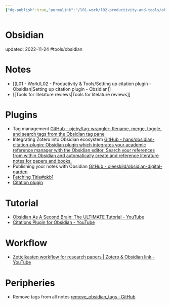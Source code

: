 ```yaml
---
{"dg-publish":true,"permalink":"/l01-work/l02-productivity-and-tools/obsidian-note-taking-app/","dgPassFrontmatter":true}
---
```



# Obsidian
updated: 2022-11-24
#tools/obsidian


# Notes
- [[L01 - Work/L02 - Productivity & Tools/Setting up citation plugin - Obsidian\|Setting up citation plugin - Obsidian]]
- [[Tools for litelature reviews\|Tools for litelature reviews]]

# Plugins
- Tag management [GitHub - pjeby/tag-wrangler: Rename, merge, toggle, and search tags from the Obsidian tag pane](https://github.com/pjeby/tag-wrangler)
- Integrating Zotero into Obsidian ecosystem [GitHub - hans/obsidian-citation-plugin: Obsidian plugin which integrates your academic reference manager with the Obsidian editor. Search your references from within Obsidian and automatically create and reference literature notes for papers and books.](https://github.com/hans/obsidian-citation-plugin)
- Publishing your notes with Obsidian [GitHub - oleeskild/obsidian-digital-garden](https://github.com/oleeskild/obsidian-digital-garden)
- [Fetching Title#qkb1](https://github.com/hans/obsidian-citation-plugin)
- [Citation plugin](https://github.com/hans/obsidian-citation-plugin)

# Tutorial
- [Obsidian As A Second Brain: The ULTIMATE Tutorial - YouTube](https://www.youtube.com/watch?v=WqKluXIra70&t=3677s)
- [Citations Plugin for Obsidian - YouTube](https://www.youtube.com/watch?v=QlUyHX30GWo)

# Workflow 
- [Zettelkasten workflow for research papers | Zotero & Obsidian link - YouTube](https://www.youtube.com/watch?v=D9ivU_IKO6M&t=1s)

# Peripheries
- Remove tags from all notes [remove_obsidian_tags · GitHub](https://gist.github.com/skojaku/4e1d13eaf90c52ef6f1601a9ed69c6da)
